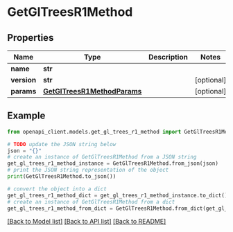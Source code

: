 # GetGlTreesR1Method


## Properties

Name | Type | Description | Notes
------------ | ------------- | ------------- | -------------
**name** | **str** |  | 
**version** | **str** |  | [optional] 
**params** | [**GetGlTreesR1MethodParams**](GetGlTreesR1MethodParams.md) |  | [optional] 

## Example

```python
from openapi_client.models.get_gl_trees_r1_method import GetGlTreesR1Method

# TODO update the JSON string below
json = "{}"
# create an instance of GetGlTreesR1Method from a JSON string
get_gl_trees_r1_method_instance = GetGlTreesR1Method.from_json(json)
# print the JSON string representation of the object
print(GetGlTreesR1Method.to_json())

# convert the object into a dict
get_gl_trees_r1_method_dict = get_gl_trees_r1_method_instance.to_dict()
# create an instance of GetGlTreesR1Method from a dict
get_gl_trees_r1_method_from_dict = GetGlTreesR1Method.from_dict(get_gl_trees_r1_method_dict)
```
[[Back to Model list]](../README.md#documentation-for-models) [[Back to API list]](../README.md#documentation-for-api-endpoints) [[Back to README]](../README.md)


